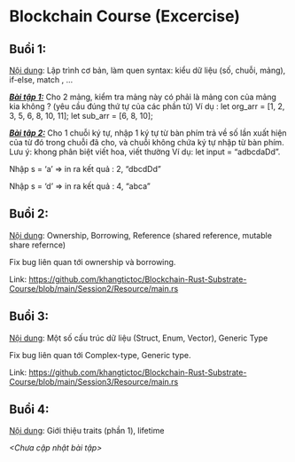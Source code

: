 # Blockchain Course (Excercise)

## Buổi 1: 

<ins>Nội dung</ins>: Lập trình cơ bản, làm quen syntax: kiểu dữ liệu (số, chuỗi, mảng), if-else, match , ...

<ins>**_Bài tập 1:_**</ins> Cho 2 mảng, kiểm tra mảng này có phải là mảng con của mảng kia không ? (yêu cầu đúng thứ tự của các phần tử)
Ví dụ : let org_arr = [1, 2, 3, 5, 6, 8, 10, 11];
            let sub_arr = [6, 8, 10];

<ins>**_Bài tập 2:_**</ins> Cho 1 chuỗi ký tự, nhập 1 ký tự từ bàn phím trả về số lần xuất hiện của từ đó trong chuỗi đã cho, và chuỗi không chứa ký tự nhập từ bàn phím. Lưu ý: khong phân biệt viết hoa, viết thường
Ví dụ: let input = “adbcdaDd”. 

Nhập s = ‘a’ => in ra kết quả : 2, “dbcdDd”

Nhập s = ‘d’ => in ra kết quả : 4, “abca”

## Buổi 2:
            
<ins>Nội dung</ins>: Ownership, Borrowing, Reference (shared reference, mutable share refernce)
            
Fix bug liên quan tới ownership và borrowing.

Link: https://github.com/khangtictoc/Blockchain-Rust-Substrate-Course/blob/main/Session2/Resource/main.rs

## Buổi 3:
            
<ins>Nội dung</ins>: Một số cấu trúc dữ liệu (Struct, Enum, Vector), Generic Type

Fix bug liên quan tới Complex-type, Generic type.

Link: https://github.com/khangtictoc/Blockchain-Rust-Substrate-Course/blob/main/Session3/Resource/main.rs

## Buổi 4:
            
<ins>Nội dung</ins>: Giới thiệu traits (phần 1), lifetime

*<Chưa cập nhật bài tập>*
